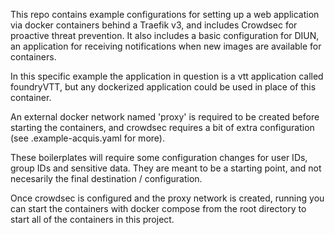 This repo contains example configurations for setting up a web application via docker containers behind a Traefik v3, and includes Crowdsec for proactive threat prevention. It also includes a basic configuration for DIUN, an application for receiving notifications when new images are available for containers.

In this specific example the application in question is a vtt application called foundryVTT, but any dockerized application could be used in place of this container. 

An external docker network named 'proxy' is required to be created before starting the containers, and crowdsec requires a bit of extra configuration (see .example-acquis.yaml for more).

These boilerplates will require some configuration changes for user IDs, group IDs and sensitive data. They are meant to be a starting point, and not necesarily the final destination / configuration.

Once crowdsec is configured and the proxy network is created, running you can start the containers with docker compose from the root directory to start all of the containers in this project.

